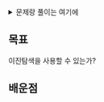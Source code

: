 <details>
  <summary>문제랑 풀이는 여기에</summary>
  
  ### 문제
  Given an array of integers nums which is sorted in ascending order, and an integer target, write a function to search target in nums. If target exists, then return its index. Otherwise, return -1.

  You must write an algorithm with O(log n) runtime complexity.

  ### 풀이
  ```python
  class Solution:
      def search(self, nums, target):
          start, end = 0, len(nums) - 1

          while start <= end:
              mid = (start + end)//2

              if nums[mid] == target:
                return mid

              if nums[mid] < target:
                  start = mid + 1

              else:
                  end = mid - 1
                  
          return -1
  ```

  ### 런타임 & 메모리
  1. Runtime
    440ms
  2. Memory
    15.5MB

</details>

목표
---
이진탐색을 사용할 수 있는가?

배운점
---
